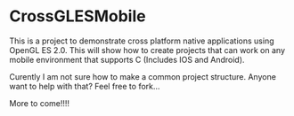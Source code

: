 CrossGLESMobile
===============

This is a project to demonstrate cross platform native applications using OpenGL ES 2.0. This will show how to create projects that can work on any mobile environment that supports C (Includes IOS and Android).


Curently I am not sure how to make a common project structure. Anyone want to help with that? Feel free to fork...

More to come!!!!

